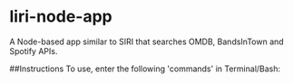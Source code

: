 # liri-node-app
A Node-based app similar to SIRI that searches OMDB, BandsInTown and Spotify APIs.

##Instructions
To use, enter the following 'commands' in Terminal/Bash:
